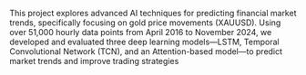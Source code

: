 This project explores advanced AI techniques for predicting financial market trends, specifically focusing on gold price movements (XAUUSD). Using over 51,000 hourly data points from April 2016 to November 2024, we developed and evaluated three deep learning models—LSTM, Temporal Convolutional Network (TCN), and an Attention-based model—to predict market trends and improve trading strategies
